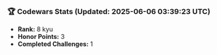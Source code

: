 ### 🏆 Codewars Stats (Updated: 2025-06-06 03:39:23 UTC)

- **Rank:** 8 kyu
- **Honor Points:** 3
- **Completed Challenges:** 1
